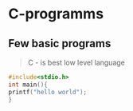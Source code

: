 # C-programms
## Few basic programs
> C - is best low level language
```C 
#include<stdio.h>
int main(){
printf("hello world");
}
```
